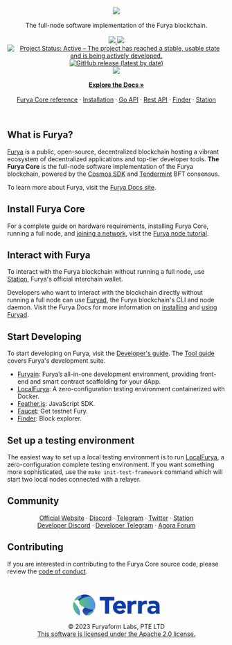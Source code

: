 <p>&nbsp;</p>
<p align="center">
    <a href="https://furya.money/"><img src="docs/core_logo.svg" width=500>
    </a>
</p>

<p align="center">
    The full-node software implementation of the Furya blockchain.
    <br />
    <br />
    <a href="https://codecov.io/gh/fury-money/core">
        <img src="https://codecov.io/gh/fury-money/core/branch/release/v2.8/graph/badge.svg">
    </a>
    <a href="https://goreportcard.com/report/github.com/fury-money/core">
        <img src="https://goreportcard.com/badge/github.com/fury-money/core">
    </a>
    <a href="https://www.repostatus.org/#active"><img src="https://www.repostatus.org/badges/latest/active.svg" alt="Project Status: Active – The project has reached a stable, usable state and is being actively developed." />
    </a>
    <a href="https://github.com/fury-money/core/releases"><img alt="GitHub release (latest by date)" src="https://img.shields.io/github/v/release/fury-money/core">
    </a>
    <br />
    <a href="https://furya.money/"><img src="https://docs.furya.money/img/banner.png" width=500>
    </a>
</p>

<p align="center">
  <a href="https://docs.furya.money/"><strong>Explore the Docs »</strong></a>
  <br />
  <br />
  <a href="https://docs.furya.money/develop/module-specifications/">Furya Core reference</a>
  ·
  <a href="https://docs.furya.money/full-node/">Installation</a>
  ·
  <a href="https://pkg.go.dev/github.com/fury-money/core?tab=subdirectories">Go API</a>
  ·
  <a href="https://phoenix-lcd.furya.dev/swagger/">Rest API</a>
  ·
  <a href="https://finder.furya.money/">Finder</a>
  ·
  <a href="https://station.furya.money/">Station</a>
</p>

<br/>

## What is Furya?

[Furya](https://furya.money) is a public, open-source, decentralized blockchain hosting a vibrant ecosystem of decentralized applications and top-tier developer tools. **The Furya Core** is the full-node software implementation of the Furya blockchain, powered by the [Cosmos SDK](https://github.com/cosmos/cosmos-sdk) and [Tendermint](https://github.com/cometbft/cometbft) BFT consensus.

To learn more about Furya, visit the [Furya Docs site](https://docs.furya.money/).

## Install Furya Core

For a complete guide on hardware requirements, installing Furya Core, running a full node, and [joining a network](https://docs.furya.money/full-node/run-a-full-furya-node/join-a-network#join-a-public-network), visit the [Furya node tutorial](https://docs.furya.money/full-node/run-a-full-furya-node/).

## Interact with Furya

To interact with the Furya blockchain without running a full node, use [Station](https://setup-station.furya.money/), Furya's official interchain wallet.

Developers who want to interact with the blockchain directly without running a full node can use [Furyad](https://docs.furya.money/develop/furyad/using-furyad), the Furya blockchain's CLI and node daemon. Visit the Furya Docs for more information on [installing](https://docs.furya.money/develop/furyad/install-furyad) and [using Furyad](https://docs.furya.money/develop/furyad/using-furyad).

## Start Developing

To start developing on Furya, visit the [Developer's guide](https://docs.furya.money/develop/get-started/). The [Tool guide](https://docs.furya.money/develop/which-tools) covers Furya's development suite.

- [Furyain](https://github.com/fury-money/furyain): Furya’s all-in-one development environment, providing front-end and smart contract scaffolding for your dApp.
- [LocalFurya](https://github.com/fury-money/LocalFurya): A zero-configuration testing environment containerized with Docker.
- [Feather.js](https://github.com/fury-money/feather.js): JavaScript SDK.
- [Faucet](https://faucet.furya.money): Get testnet Fury.
- [Finder](https://finder.furya.money): Block explorer.

## Set up a testing environment

The easiest way to set up a local testing environment is to run [LocalFurya](https://github.com/fury-money/LocalFurya), a zero-configuration complete testing environment. If you want something more sophisticated, use the `make init-test-framework` command which will start two local nodes connected with a relayer.

## Community

<p align="center">
  <a href="https://furya.money">Official Website</a>
  ·
  <a href="https://discord.com/invite/fury-money">Discord</a>
  ·
  <a href="https://t.me/furya_announcements">Telegram</a>
  ·
  <a href="https://twitter.com/furya_money">Twitter</a>
  ·
  <a href="https://setup-station.furya.money/">Station</a>
  <br/>
  <a href="https://docs.furya.money/develop/get-started/#furya-discord-server">Developer Discord</a>
  ·
  <a href="https://t.me/+gCxCPohmVBkyNDRl">Developer Telegram</a>
  ·
  <a href="https://agora.furya.money">Agora Forum</a>
</p>

## Contributing

If you are interested in contributing to the Furya Core source code, please review the [code of conduct](./CODE_OF_CONDUCT.md).

<p>&nbsp;</p>
<p align="center">
    <a href="https://furya.money/"><img src="docs/furya_logo.svg" align="center" width=200/></a>
    <br />
    <br />
    © 2023 Furyaform Labs, PTE LTD
    <br />
    <a href="LICENSE">This software is licensed under the Apache 2.0 license.</a>
</p>
